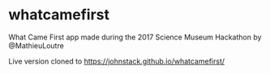 # whatcamefirst
What Came First app made during the 2017 Science Museum Hackathon by @MathieuLoutre

Live version cloned to https://johnstack.github.io/whatcamefirst/

